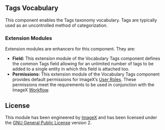 ## Tags Vocabulary

This component enables the Tags taxonomy vocabulary. Tags are typically used as an uncontrolled method of categorization.

### Extension Modules

Extension modules are enhancers for this component. They are:

* **Field:** This extension module of the Vocabulary Tags component defines the common Tags field allowing for an unlimited number of tags to be added to a single entity in which this field is attached too.
* **Permissions:** This extension module of the Vocabulary Tags component provides default permissions for ImageX’s [User Roles](http://github.com/imagex/imagex_user_roles). These permissions meet the requirements to be used in conjunction with the ImageX [Workflow](http://github.com/imagex/imagex_workflow).

## License

This module has been engineered by [ImageX](http://www.imagexmedia.com) and has been licensed under the [GNU General Public License](http://www.gnu.org/licenses/gpl-2.0.html) version 2.
